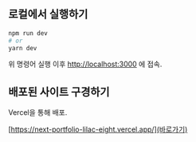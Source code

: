 
## 로컬에서 실행하기

```bash
npm run dev
# or
yarn dev
```

위 명령어 실행 이후 [http://localhost:3000](http://localhost:3000) 에 접속.


## 배포된 사이트 구경하기

Vercel을 통해 배포.

[https://next-portfolio-lilac-eight.vercel.app/](바로가기)



